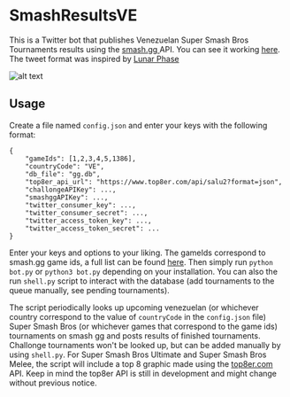 # SmashResultsVE
This is a Twitter bot that publishes Venezuelan Super Smash Bros Tournaments results using the [smash.gg ](https://smash.gg/) API. You can see it working [here](https://twitter.com/SmashResultsVe). The tweet format was inspired by [Lunar Phase](https://github.com/lunar-phase/smashgg-results)

![alt text](https://i.imgur.com/X8HJaWr.png "Smash Twitter Bot")

## Usage

Create a file named `config.json` and enter your keys with the following format:
```
{
    "gameIds": [1,2,3,4,5,1386],
    "countryCode": "VE",
    "db_file": "gg.db",
    "top8er_api_url": "https://www.top8er.com/api/salu2?format=json",
    "challongeAPIKey": ...,
    "smashggAPIKey": ...,
    "twitter_consumer_key": ...,
    "twitter_consumer_secret": ...,
    "twitter_access_token_key": ...,
    "twitter_access_token_secret": ...
}
```

Enter your keys and options to your liking. The gameIds correspond to smash.gg game ids, a full list can be found [here](https://api.smash.gg/videogames). 
Then simply run `python bot.py` or `python3 bot.py` depending on your installation. You can also the run `shell.py` script to interact with the database (add tournaments to the queue manually, see pending tournaments). 

The script periodically looks up upcoming venezuelan (or whichever country correspond to the value of `countryCode` in the `config.json` file) Super Smash Bros (or whichever games that correspond to the game ids) tournaments on smash gg and posts results of finished tournaments. Challonge tournaments won't be looked up, but can be added manually by using `shell.py`. For Super Smash Bros Ultimate and Super Smash Bros Melee, the script will include a top 8 graphic made using the [top8er.com](http://www.top8er.com) API. Keep in mind the top8er API is still in development and might change without previous notice.
